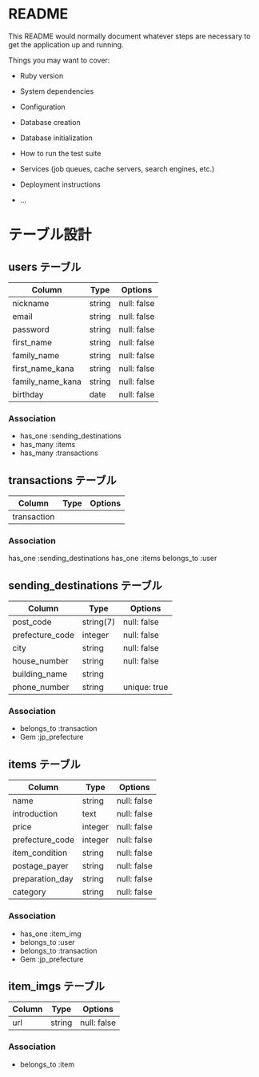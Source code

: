 # README

This README would normally document whatever steps are necessary to get the
application up and running.

Things you may want to cover:

* Ruby version

* System dependencies

* Configuration

* Database creation

* Database initialization

* How to run the test suite

* Services (job queues, cache servers, search engines, etc.)

* Deployment instructions

* ...


# テーブル設計


## users テーブル

| Column           | Type   | Options     |
| --------         | ------ | ----------- |
| nickname         | string | null: false |
| email            | string | null: false |
| password         | string | null: false |
| first_name       | string | null: false |
| family_name      | string | null: false |
| first_name_kana  | string | null: false |
| family_name_kana | string | null: false |
| birthday         | date   | null: false |

### Association

- has_one :sending_destinations
- has_many :items
- has_many :transactions


## transactions テーブル

| Column      | Type   | Options     |
| --------    | ------ | ----------- |
| transaction |        |             |

### Association
has_one :sending_destinations
has_one :items
belongs_to :user


## sending_destinations テーブル

| Column          | Type       | Options      |
| --------        | ------     | -----------  |
| post_code       | string(7)  | null: false  |
| prefecture_code | integer    | null: false  |
| city            | string     | null: false  |
| house_number    | string     | null: false  |
| building_name   | string     |              |
| phone_number    | string     | unique: true |


### Association

- belongs_to :transaction
- Gem :jp_prefecture


## items テーブル

| Column          | Type    | Options     |
| --------        | ------  | ----------- |
| name            | string  | null: false |
| introduction    | text    | null: false |
| price           | integer | null: false |
| prefecture_code | integer | null: false |
| item_condition  | string  | null: false |
| postage_payer   | string  | null: false |
| preparation_day | string  | null: false |
| category        | string  | null: false |


### Association

- has_one :item_img
- belongs_to :user
- belongs_to :transaction
- Gem :jp_prefecture


## item_imgs テーブル

| Column   | Type   | Options     |
| -------- | ------ | ----------- |
| url      | string | null: false |

### Association

- belongs_to :item